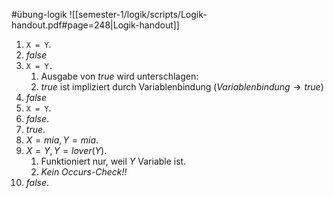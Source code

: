 #übung-logik 
![[semester-1/logik/scripts/Logik-handout.pdf#page=248|Logik-handout]]

1) `X = Y`.
2) $false$
3) `X = Y.`
	1) Ausgabe von $true$ wird unterschlagen:
	2) $true$ ist impliziert durch Variablenbindung ($Variablenbindung \rightarrow true$)
4) $false$
5) `X = Y`.
6) $false.$
7) $true.$
8) $X = mia, Y = mia.$
9) $X = Y, Y = lover(Y).$
	1) Funktioniert nur, weil $Y$ Variable ist.
	2) _Kein Occurs-Check!!_
10) $false.$



